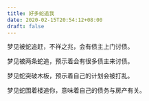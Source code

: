 ```yaml
---
title: 好多蛇追我
date: 2020-02-15T20:54:12+08:00
draft: false
---
```


梦见被蛇追赶，不祥之兆，会有债主上门讨债。

梦见被两条蛇追，预示着会有很多债主来讨债。

梦见蛇突破木板，预示着自己的计划会被打乱。

梦见蛇围着楼追你，意味着自己的债务与房产有关。

